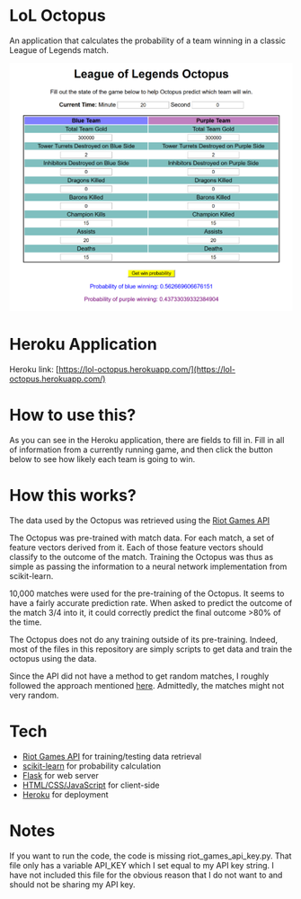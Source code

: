 # LoL Octopus

An application that calculates the probability of a team winning in a classic League of Legends match.

![Screenshot](/octopus_screenshot.png)

# Heroku Application

Heroku link: [https://lol-octopus.herokuapp.com/](https://lol-octopus.herokuapp.com/)

# How to use this?

As you can see in the Heroku application, there are fields to fill in. Fill in all of information from a currently running game, and then click the button below to see how likely each team is going to win.

# How this works?

The data used by the Octopus was retrieved using the [Riot Games API](https://developer.riotgames.com/api/methods)

The Octopus was pre-trained with match data. For each match, a set of feature vectors derived from it. Each of those feature vectors should classify to the outcome of the match. Training the Octopus was thus as simple as passing the information to a neural network implementation from scikit-learn.

10,000 matches were used for the pre-training of the Octopus. It seems to have a fairly accurate prediction rate. When asked to predict the outcome of the match 3/4 into it, it could correctly predict the final outcome >80% of the time.

The Octopus does not do any training outside of its pre-training. Indeed, most of the files in this repository are simply scripts to get data and train the octopus using the data.

Since the API did not have a method to get random matches, I roughly followed the approach mentioned [here](https://developer.riotgames.com/discussion/community-discussion/show/3EOwmWrz). Admittedly, the matches might not very random.

# Tech

- [Riot Games API](https://developer.riotgames.com/api/methods) for training/testing data retrieval
- [scikit-learn](http://scikit-learn.org/stable/) for probability calculation
- [Flask](http://flask.pocoo.org/) for web server
- [HTML/CSS/JavaScript](https://www.w3.org/wiki/The_web_standards_model_-_HTML_CSS_and_JavaScript) for client-side
- [Heroku](https://www.heroku.com/) for deployment

# Notes

If you want to run the code, the code is missing riot_games_api_key.py. That file only has a variable API_KEY which I set equal to my API key string. I have not included this file for the obvious reason that I do not want to and should not be sharing my API key.
